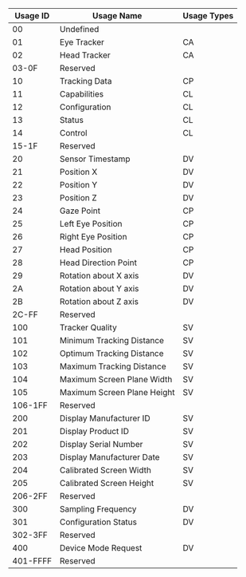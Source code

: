 | Usage ID | Usage Name                  | Usage Types |
|----------|-----------------------------|-------------|
| 00       | Undefined                   |             |
| 01       | Eye  Tracker                | CA          |
| 02       | Head  Tracker               | CA          |
| 03-0F    | Reserved                    |             |
| 10       | Tracking  Data              | CP          |
| 11       | Capabilities                | CL          |
| 12       | Configuration               | CL          |
| 13       | Status                      | CL          |
| 14       | Control                     | CL          |
| 15-1F    | Reserved                    |             |
| 20       | Sensor Timestamp            | DV          |
| 21       | Position X                  | DV          |
| 22       | Position Y                  | DV          |
| 23       | Position Z                  | DV          |
| 24       | Gaze  Point                 | CP          |
| 25       | Left  Eye  Position         | CP          |
| 26       | Right  Eye  Position        | CP          |
| 27       | Head  Position              | CP          |
| 28       | Head  Direction  Point      | CP          |
| 29       | Rotation about X axis       | DV          |
| 2A       | Rotation about Y axis       | DV          |
| 2B       | Rotation about Z axis       | DV          |
| 2C-FF    | Reserved                    |             |
| 100      | Tracker Quality             | SV          |
| 101      | Minimum Tracking Distance   | SV          |
| 102      | Optimum Tracking Distance   | SV          |
| 103      | Maximum Tracking Distance   | SV          |
| 104      | Maximum Screen Plane Width  | SV          |
| 105      | Maximum Screen Plane Height | SV          |
| 106-1FF  | Reserved                    |             |
| 200      | Display Manufacturer ID     | SV          |
| 201      | Display Product ID          | SV          |
| 202      | Display Serial Number       | SV          |
| 203      | Display Manufacturer Date   | SV          |
| 204      | Calibrated Screen Width     | SV          |
| 205      | Calibrated Screen Height    | SV          |
| 206-2FF  | Reserved                    |             |
| 300      | Sampling Frequency          | DV          |
| 301      | Configuration Status        | DV          |
| 302-3FF  | Reserved                    |             |
| 400      | Device Mode Request         | DV          |
| 401-FFFF | Reserved                    |             |
